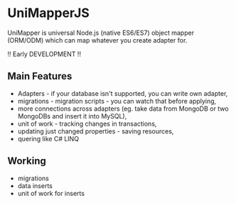 # UniMapperJS
UniMapper is universal Node.js (native ES6/ES7) object mapper (ORM/ODM) which can map whatever you create adapter for.


!! Early DEVELOPMENT !!


## Main Features
- Adapters - if your database isn't supported, you can write own adapter,
- migrations - migration scripts - you can watch that before applying,
- more connections across adapters (eg. take data from MongoDB or two MongoDBs and insert it into MySQL),
- unit of work - tracking changes in transactions,
- updating just changed properties - saving resources,
- quering like C# LINQ


## Working
- migrations
- data inserts
- unit of work for inserts

